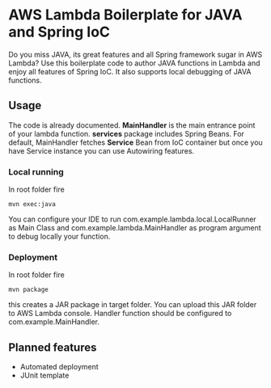 # AWS Lambda Boilerplate for JAVA and Spring IoC

Do you miss JAVA, its great features and all Spring framework sugar in AWS Lambda? Use this boilerplate code to author JAVA functions in Lambda and enjoy all features of Spring IoC. It also supports local debugging of JAVA functions.

## Usage

The code is already documented. **MainHandler** is the main entrance point of your lambda function. **services** package includes Spring Beans. For default, MainHandler fetches **Service** Bean from IoC container but once you have Service instance you can use Autowiring features.
 
### Local running

In root folder fire
 
```
mvn exec:java
```

You can configure your IDE to run com.example.lambda.local.LocalRunner as Main Class and com.example.lambda.MainHandler as program argument to debug locally your function.

### Deployment

In root folder fire

```
mvn package
```

this creates a JAR package in target folder. You can upload this JAR folder to AWS Lambda console. Handler function should be configured to com.example.MainHandler.
 
## Planned features

- Automated deployment
- JUnit template